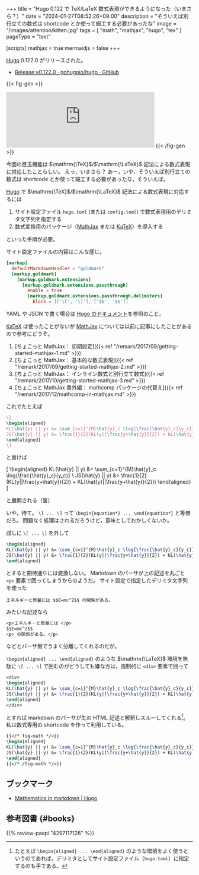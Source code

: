 +++
title = "Hugo 0.122 で TeX/LaTeX 数式表現ができるようになった（いまさら？）"
date =  "2024-01-27T08:52:26+09:00"
description = "そういえば別行立ての数式は shortcode とか使って細工する必要があったな"
image = "/images/attention/kitten.jpg"
tags = [ "math", "mathjax", "hugo", "tex" ]
pageType = "text"

[scripts]
  mathjax = true
  mermaidjs = false
+++

[Hugo] 0.122.0 がリリースされた。

- [Release v0.122.0 · gohugoio/hugo · GitHub](https://github.com/gohugoio/hugo/releases/tag/v0.122.0)

{{< fig-gen >}}
<iframe src="https://fosstodon.org/@gohugoio/111823216188959656/embed" class="mastodon-embed" style="max-width: 100%; border: 0" width="400" allowfullscreen="allowfullscreen"></iframe><script src="https://fosstodon.org/embed.js" async="async"></script>
{{< /fig-gen >}}

今回の目玉機能は $\mathrm{\TeX}$/$\mathrm{\LaTeX}$ 記法による数式表現に対応したことらしい。
えっ，いまさら？ あー，いや，そういえば別行立ての数式は shortcode とか使って細工する必要があったな，そういえば。

[Hugo] で $\mathrm{\TeX}$/$\mathrm{\LaTeX}$ 記法による数式表現に対応するには

1. サイト設定ファイル `hugo.toml` (または `config.toml`) で数式表現用のデリミタ文字列を指定する
2. 数式変換用のパッケージ（[MathJax] または [KaTeX]）を導入する

といった手順が必要。

サイト設定ファイルの内容はこんな感じ。

```toml
[markup]
  defaultMarkdownHandler = "goldmark"
  [markup.goldmark]
    [markup.goldmark.extensions]
      [markup.goldmark.extensions.passthrough]
        enable = true
        [markup.goldmark.extensions.passthrough.delimiters]
          block = [['\[', '\]'], ['$$', '$$']]
```

YAML や JSON で書く場合は [Hugo のドキュメント](https://gohugo.io/content-management/mathematics/ "Mathematics in markdown | Hugo")を参照のこと。

[KaTeX] は使ったことがないが [MathJax] については以前に記事にしたことがあるので参考にどうぞ。

1. [ちょこっと MathJax： 初期設定]({{< ref "/remark/2017/09/getting-started-mathjax-1.md" >}})
2. [ちょこっと MathJax： 基本的な数式表現]({{< ref "/remark/2017/09/getting-started-mathjax-2.md" >}})
3. [ちょこっと MathJax： インライン数式と別行立て数式]({{< ref "/remark/2017/10/getting-started-mathjax-3.md" >}})
4. [ちょこっと MathJax 番外編： mathcomp パッケージの代替え]({{< ref "/remark/2017/12/mathcomp-in-mathjax.md" >}})

これでたとえば

```tex
\[
\begin{aligned}
KL(\hat{y} || y) &= \sum_{c=1}^{M}\hat{y}_c \log{\frac{\hat{y}_c}{y_c}} \\
JS(\hat{y} || y) &= \frac{1}{2}(KL(y||\frac{y+\hat{y}}{2}) + KL(\hat{y}||\frac{y+\hat{y}}{2}))
\end{aligned}
\]
```

と書けば

\[
\begin{aligned}
KL(\hat{y} || y) &= \sum_{c=1}^{M}\hat{y}_c \log{\frac{\hat{y}_c}{y_c}} \\
JS(\hat{y} || y) &= \frac{1}{2}(KL(y||\frac{y+\hat{y}}{2}) + KL(\hat{y}||\frac{y+\hat{y}}{2}))
\end{aligned}
\]

と展開される（筈）

いや，待て。
`\[ ... \]` って `\begin{equation*} ... \end{equation*}` と等価だろ。
問題なく処理はされるだろうけど，意味としておかしくないか。

試しに `\[ ... \]` を外して

```tex
\begin{aligned}
KL(\hat{y} || y) &= \sum_{c=1}^{M}\hat{y}_c \log{\frac{\hat{y}_c}{y_c}} \\
JS(\hat{y} || y) &= \frac{1}{2}(KL(y||\frac{y+\hat{y}}{2}) + KL(\hat{y}||\frac{y+\hat{y}}{2}))
\end{aligned}
```

とすると期待通りには変換しない。
Markdown のパーサが上の記述を丸ごと `<p>` 要素で囲ってしまうからのようだ。
サイト設定で指定したデリミタ文字列を使った

```text
エネルギーと質量には $$E=mc^2$$ の関係がある。
```

みたいな記述なら

```html
<p>エネルギーと質量には </p>
$$E=mc^2$$
<p> の関係がある。</p>
```

などとパーサ側でうまく分離してくれるのだが。

`\begin{aligned} ... \end{aligned}` のような $\mathrm{\LaTeX}$ 環境を無駄に `\[ ... \]` で囲むのがどうしても嫌な方は，強制的に `<div>` 要素で囲って

```tex
<div>
\begin{aligned}
KL(\hat{y} || y) &= \sum_{c=1}^{M}\hat{y}_c \log{\frac{\hat{y}_c}{y_c}} \\
JS(\hat{y} || y) &= \frac{1}{2}(KL(y||\frac{y+\hat{y}}{2}) + KL(\hat{y}||\frac{y+\hat{y}}{2}))
\end{aligned}
</div>
```

とすれば markdown のパーサが生の HTML 記述と解釈しスルーしてくれる[^other1]。
私は数式専用の shortcode を作って利用している。

[^other1]: たとえば `\begin{aligned} ... \end{aligned}` のような環境をよく使うというのであれば，デリミタとしてサイト設定ファイル（`hugo.toml`）に指定するのも手である。

```tex
{{</* fig-math */>}}
\begin{aligned}
KL(\hat{y} || y) &= \sum_{c=1}^{M}\hat{y}_c \log{\frac{\hat{y}_c}{y_c}} \\
JS(\hat{y} || y) &= \frac{1}{2}(KL(y||\frac{y+\hat{y}}{2}) + KL(\hat{y}||\frac{y+\hat{y}}{2}))
\end{aligned}
{{</* /fig-math */>}}
```

## ブックマーク

- [Mathematics in markdown | Hugo](https://gohugo.io/content-management/mathematics/)

[Hugo]: https://gohugo.io/ "The world’s fastest framework for building websites | Hugo"
[MathJax]: https://www.mathjax.org/ "MathJax | Beautiful math in all browsers."
[KaTeX]: https://katex.org/ "KaTeX – The fastest math typesetting library for the web"

## 参考図書 {#books}

{{% review-paapi "4297117126" %}} <!-- LaTeX2ε美文書作成入門 -->
